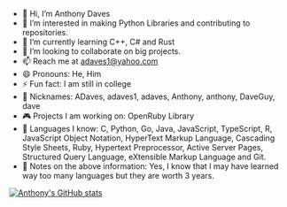 

- 👋 Hi, I’m Anthony Daves
- 👀 I’m interested in making Python Libraries and contributing to repositories.
- 🌱 I’m currently learning C++, C# and Rust
- 💞️ I’m looking to collaborate on big projects.
- 📫 Reach me at  adaves1@yahoo.com
- 😄 Pronouns: He, Him
- ⚡ Fun fact: I am still in college
- 📛 Nicknames: ADaves, adaves1, adaves, Anthony, anthony, DaveGuy, dave
- 🎮 Projects I am working on: OpenRuby Library
- 📖 Languages I know: C, Python, Go, Java, JavaScript, TypeScript, R, JavaScript Object Notation, HyperText Markup Language, Cascading Style Sheets, Ruby,                                 Hypertext Preprocessor, Active Server Pages, Structured Query Language, eXtensible Markup Language and Git.
- 📓 Notes on the above information: Yes, I know that I may have learned way too many languages but they are worth 3 years.
  

[![Anthony's GitHub stats](https://github-readme-stats.vercel.app/api?username=adaves1)](https://github.com/anuraghazra/github-readme-stats)
<!---
Kuagweer/Kuagweer is a ✨ special ✨ repository because its `README.md` (this file) appears on your GitHub profile.
You can click the Preview link to take a look at your changes.
--->

